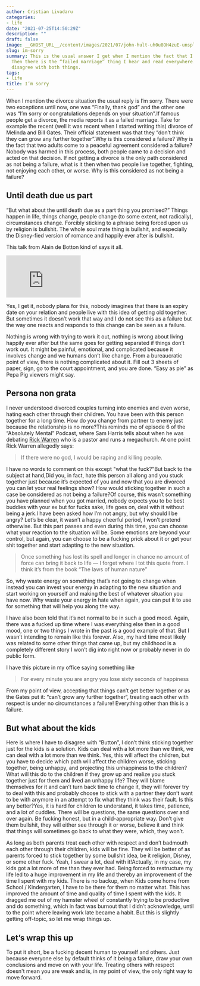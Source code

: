```yaml
---
author: Cristian Livadaru
categories:
- life
date: "2021-07-25T14:50:29Z"
description: ""
draft: false
image: __GHOST_URL__/content/images/2021/07/john-hult-uh0u8OH4zuE-unsplash.jpg
slug: im-sorry
summary: This is the usual answer I get when I mention the fact that I’m divorced.
  Then there is the “failed marriage” thing I hear and read everywhere. I have to
  disagree with both things.
tags:
- life
title: I’m sorry
---
```



When I mention the divorce situation the usual reply is I’m sorry. There were two exceptions until now, one was “Finally, thank god” and the other one was “I’m sorry or congratulations depends on your situation”.If famous people get a divorce, the media reports it as a failed marriage. Take for example the recent (well it was recent when I started writing this) divorce of Melinda and Bill Gates. Their official statement was that they “don’t think they can grow any further together”.Why is this considered a failure? Why is the fact that two adults come to a peaceful agreement considered a failure? Nobody was harmed in this process, both people came to a decision and acted on that decision. If not getting a divorce is the only path considered as not being a failure, what is it then when two people live together, fighting, not enjoying each other, or worse. Why is this considered as not being a failure?

## Until death due us part

“But what about the until death due as a part thing you promised?” Things happen in life, things change, people change (to some extent, not radically), circumstances change. Forcibly sticking to a phrase being forced upon us by religion is bullshit. The whole soul mate thing is bullshit, and especially the Disney-fied version of romance and happily ever after is bullshit.

This talk from Alain de Botton kind of says it all.

<iframe width="200" height="113" src="https://www.youtube.com/embed/jJ6K_f7oSdg?feature=oembed" frameborder="0" allow="accelerometer; autoplay; clipboard-write; encrypted-media; gyroscope; picture-in-picture" allowfullscreen></iframe>

Yes, I get it, nobody plans for this, nobody imagines that there is an expiry date on your relation and people live with this idea of getting old together. But sometimes it doesn’t work that way and I do not see this as a failure but the way one reacts and responds to this change can be seen as a failure.

Nothing is wrong with trying to work it out, nothing is wrong about living happily ever after but the same goes for getting separated if things don’t work out. It might be painful, emotional, and complicated because it involves change and we humans don’t like change. From a bureaucratic point of view, there is nothing complicated about it. Fill out 3 sheets of paper, sign, go to the court appointment, and you are done. “Easy as pie” as Pepa Pig viewers might say.

## Persona non grata

I never understood divorced couples turning into enemies and even worse, hating each other through their children. You have been with this person together for a long time. How do you change from partner to enemy just because the relationship is no more?This reminds me of episode 6 of the “Absolutely Mental” Podcast, where Sam Harris tells about when he was debating [Rick Warren](https://en.wikipedia.org/wiki/Rick_Warren) who is a pastor and runs a megachurch. At one point Rick Warren allegedly says:

> If there were no god, I would be raping and killing people.

I have no words to comment on this except "what the fuck?"But back to the subject at hand,Did you, in fact, hate this person all along and you stuck together just because it’s expected of you and now that you are divorced you can let your real feelings show? How would sticking together in such a case be considered as not being a failure?Of course, this wasn’t something you have planned when you got married, nobody expects you to be best buddies with your ex but for fucks sake, life goes on, deal with it without being a jerk.I have been asked how I’m not angry, but why should I be angry? Let’s be clear, it wasn’t a happy cheerful period, I won’t pretend otherwise. But this part passes and even during this time, you can choose what your reaction to the situation will be. Some emotions are beyond your control, but again, you can choose to be a fucking prick about it or get your shit together and start adapting to the new situation.

> Once something has lost its spell and longer in chance no amount of force can bring it back to life — I forget where I tot this quote from. I think it’s from the book “The laws of human nature”

So, why waste energy on something that’s not going to change when instead you can invest your energy in adapting to the new situation and start working on yourself and making the best of whatever situation you have now. Why waste your energy in hate when again, you can put it to use for something that will help you along the way.

I have also been told that it’s not normal to be in such a good mood. Again, there was a fucked up time where I was everything else then in a good mood, one or two things I wrote in the past is a good example of that. But I wasn’t intending to remain like this forever. Also, my hard time most likely was related to some other things that came up, but my childhood is a completely different story I won’t dig into right now or probably never in do public form.

I have this picture in my office saying something like

> For every minute you are angry you lose sixty seconds of happiness

From my point of view, accepting that things can’t get better together or as the Gates put it: “can’t grow any further together“, treating each other with respect is under no circumstances a failure! Everything other than this is a failure.

## But what about the kids

Here is where I have to disagree with “Button”, I don’t think sticking together just for the kids is a solution. Kids can deal with a lot more than we think, we can deal with a lot more than we think. Yes, this will affect the children, but you have to decide which path will affect the children worse, sticking together, being unhappy, and projecting this unhappiness to the children? What will this do to the children if they grow up and realize you stuck together just for them and lived an unhappy life? They will blame themselves for it and can’t turn back time to change it, they will forever try to deal with this and probably choose to stick with a partner they don’t want to be with anymore in an attempt to fix what they think was their fault. Is this any better?Yes, it is hard for children to understand, it takes time, patience, and a lot of cuddles. There will be questions, the same questions over and over again. Be fucking honest, but in a child-appropriate way. Don’t give them bullshit, they will either see through it or worse, believe it and think that things will sometimes go back to what they were, which, they won’t.

As long as both parents treat each other with respect and don’t badmouth each other through their children, kids will be fine. They will be better of as parents forced to stick together by some bullshit idea, be it religion, Disney, or some other fuck. Yeah, I swear a lot, deal with it!Actually, in my case, my kids got a lot more of me than they ever had. Being forced to restructure my life led to a huge improvement in my life and thereby an improvement of the time I spent with my kids. There is no backup, when Kids come home from School / Kindergarten, I have to be there for them no matter what. This has improved the amount of time and quality of time I spent with the kids. It dragged me out of my hamster wheel of constantly trying to be productive and do something, which in fact was burnout that I didn’t acknowledge, until to the point where leaving work late became a habit. But this is slightly getting off-topic, so let me wrap things up.

## Let’s wrap this up

To put it short, be a fucking decent human to yourself and others. Just because everyone else by default thinks of it being a failure, draw your own conclusions and move on with your life. Treating others with respect doesn't mean you are weak and is, in my point of view, the only right way to move forward.


